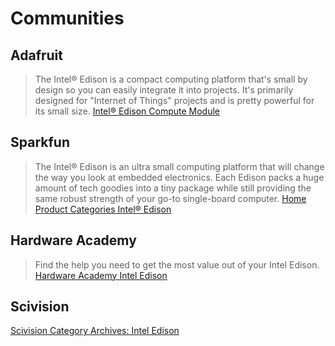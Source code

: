 # Communities

## Adafruit

> The Intel® Edison is a compact computing platform that's small by design so you can easily integrate it into projects.  It's primarily designed for "Internet of Things" projects and is pretty powerful for its small size. [Intel® Edison Compute Module](https://www.adafruit.com/product/2112)

## Sparkfun

> The Intel® Edison is an ultra small computing platform that will change the way you look at embedded electronics. Each Edison packs a huge amount of tech goodies into a tiny package while still providing the same robust strength of your go-to single-board computer. [Home Product Categories Intel® Edison](https://www.sparkfun.com/categories/272)

## Hardware Academy

> Find the help you need to get the most value out of your Intel Edison. [Hardware Academy Intel Edison](http://www.hardwareacademy.io/intel-edison-developer-challenge-resources)

## Scivision

[Scivision Category Archives: Intel Edison](https://scivision.co/category/intel-edison/)


